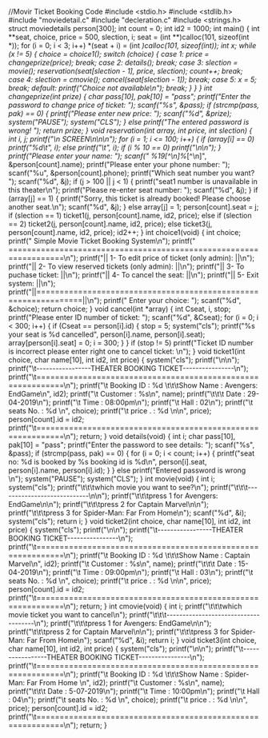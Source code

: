 //Movir Ticket Booking Code
#include <stdio.h>
#include <stdlib.h>
#include "moviedetail.c"
#include "decleration.c"
#include <strings.h>
struct moviedetails person[300];
int count = 0;
int id2 = 1000;
int main()
{
    int **seat, choice, price = 500, slection, i;
    seat = (int **)calloc(101, sizeof(int *));
    for (i = 0; i < 3; i++)
        *(seat + i) = (int *)calloc(101, sizeof(int));
    int x;
    while (x != 5)
    {
        choice = choice1();
        switch (choice)
        {
        case 1:
            price = changeprize(price);
            break;
        case 2:
            details();
            break;
        case 3:
            slection = movie();
            reservation(seat[slection - 1], price, slection);
            count++;
            break;
        case 4:
            slection = cmovie();
            cancel(seat[slection - 1]);
            break;
        case 5:
            x = 5;
            break;
        default:
            printf("Choice not available\n");
            break;
        }
    }
}
int changeprize(int prize)
{
    char pass[10], pak[10] = "pass";
    printf("Enter the password to change price of ticket: ");
    scanf("%s", &pass);
    if (strcmp(pass, pak) == 0)
    {
        printf("Please enter new price: ");
        scanf("%d", &prize);
        system("PAUSE");
        system("CLS");
    }
    else
        printf("The entered password is wrong! ");
    return prize;
}
void reservation(int *array, int price, int slection)
{
    int i, j;
    printf("\n                                SCREEN\n\n\n");
    for (i = 1; i <= 100; i++)
    {
        if (array[i] == 0)
            printf("%d\t", i);
        else
            printf("*\t", i);
        if (i % 10 == 0)
            printf("\n\n");
    }
    printf("Please enter your name: ");
    scanf(" %19[^\n]%*[^\n]", &person[count].name);
    printf("Please enter your phone number: ");
    scanf("%u", &person[count].phone);
    printf("Which seat number you want? ");
    scanf("%d", &j);
    if (j > 100 || j < 1)
    {
        printf("seat1 number is unavailable in this theater\n");
        printf("Please re-enter seat number: ");
        scanf("%d", &j);
    }
    if (array[j] == 1)
    {
        printf("Sorry, this ticket is already booked! Please choose another seat.\n");
        scanf("%d", &j);
    }
    else
        array[j] = 1;
    person[count].seat = j;
    if (slection == 1)
        ticket1(j, person[count].name, id2, price);
    else if (slection == 2)
        ticket2(j, person[count].name, id2, price);
    else
        ticket3(j, person[count].name, id2, price);
    id2++;
}
int choice1(void)
{
    int choice;
    printf("                 Simple Movie Ticket Booking System\n");
    printf(" ==================================================================\n");
    printf("||             1- To edit price of ticket (only admin):           ||\n");
    printf("||             2- To view reserved tickets (only admin):          ||\n");
    printf("||             3- To puchase ticket:                              ||\n");
    printf("||             4- To cancel the seat:                             ||\n");
    printf("||             5- Exit system:                                    ||\n");
    printf("||================================================================||\n");
    printf("  Enter your choice: ");
    scanf("%d", &choice);
    return choice;
}
void cancel(int *array)
{
    int Cseat, i, stop;
    printf("Please enter ID number of ticket: ");
    scanf("%d", &Cseat);
    for (i = 0; i < 300; i++)
    {
        if (Cseat == person[i].id)
        {
            stop = 5;
            system("cls");
            printf("%s your seat is %d cancelled", person[i].name, person[i].seat);
            array[person[i].seat] = 0;
            i = 300;
        }
    }
    if (stop != 5)
        printf("Ticket ID number is incorrect please enter right one to cancel ticket: \n");
}
void ticket1(int choice, char name[10], int id2, int price)
{
    system("cls");
    printf("\n\n");
    printf("\t-----------------THEATER BOOKING TICKET----------------\n");
    printf("\t============================================================\n");
    printf("\t Booking ID : %d \t\t\tShow Name : Avengers: EndGame\n", id2);
    printf("\t Customer  : %s\n", name);
    printf("\t\t\t                              Date      : 29-04-2019\n");
    printf("\t                                              Time      : 08:00pm\n");
    printf("\t                                              Hall      : 02\n");
    printf("\t                                              seats No. : %d  \n", choice);
    printf("\t                                              price . : %d  \n\n", price);
    person[count].id = id2;
    printf("\t============================================================\n");
    return;
}
void details(void)
{
    int i;
    char pass[10], pak[10] = "pass";
    printf("Enter the password to see details: ");
    scanf("%s", &pass);
    if (strcmp(pass, pak) == 0)
    {
        for (i = 0; i < count; i++)
        {
            printf("seat no: %d is booked by %s booking id is %d\n", person[i].seat, person[i].name, person[i].id);
        }
    }
    else
        printf("Entered password is wrong \n");
    system("PAUSE");
    system("CLS");
}
int movie(void)
{
    int i;
    system("cls");
    printf("\t\t\twhich movie you want to see?\n");
    printf("\t\t\t----------------------------\n\n");
    printf("\t\t\tpress 1 for Avengers: EndGame\n\n");
    printf("\t\t\tpress 2 for Captain Marvel\n\n");
    printf("\t\t\tpress 3 for Spider-Man: Far From Home\n");
    scanf("%d", &i);
    system("cls");
    return i;
}
void ticket2(int choice, char name[10], int id2, int price)
{
    system("cls");
    printf("\n\n");
    printf("\t-----------------THEATER BOOKING TICKET----------------\n");
    printf("\t============================================================\n");
    printf("\t Booking ID : %d \t\t\tShow Name : Captain Marvel\n", id2);
    printf("\t Customer  : %s\n", name);
    printf("\t\t\t                              Date      : 15-04-2019\n");
    printf("\t                                              Time      : 09:00pm\n");
    printf("\t                                              Hall      : 03\n");
    printf("\t                                              seats No. : %d  \n", choice);
    printf("\t                                              price . : %d  \n\n", price);
    person[count].id = id2;
    printf("\t============================================================\n");
    return;
}
int cmovie(void)
{
    int i;
    printf("\t\t\twhich movie ticket you want to cancel\n");
    printf("\t\t\t-------------------------------------\n");
    printf("\t\t\tpress 1 for Avengers: EndGame\n\n");
    printf("\t\t\tpress 2 for Captain Marvel\n\n");
    printf("\t\t\tpress 3 for Spider-Man: Far From Home\n");
    scanf("%d", &i);
    return i;
}
void ticket3(int choice, char name[10], int id2, int price)
{
    system("cls");
    printf("\n\n");
    printf("\t-----------------THEATER BOOKING TICKET----------------\n");
    printf("\t============================================================\n");
    printf("\t Booking ID : %d \t\t\tShow Name : Spider-Man: Far From Home \n", id2);
    printf("\t Customer  : %s\n", name);
    printf("\t\t\t                              Date      : 5-07-2019\n");
    printf("\t                                              Time      : 10:00pm\n");
    printf("\t                                              Hall      : 04\n");
    printf("\t                                              seats No. : %d  \n", choice);
    printf("\t                                              price . : %d  \n\n", price);
    person[count].id = id2;
    printf("\t============================================================\n");
    return;
}

